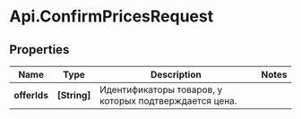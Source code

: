 # Api.ConfirmPricesRequest

## Properties

Name | Type | Description | Notes
------------ | ------------- | ------------- | -------------
**offerIds** | **[String]** | Идентификаторы товаров, у которых подтверждается цена. | 


